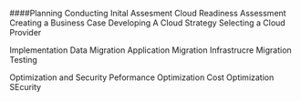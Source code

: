 ####Planning
Conducting Inital Assesment
Cloud Readiness Assessment
Creating a Business Case
Developing  A Cloud Strategy
Selecting a Cloud Provider
  



Implementation
Data Migration
Application Migration
Infrastrucre Migration
Testing
  

Optimization and Security 
Peformance Optimization
Cost Optimization
SEcurity
 
